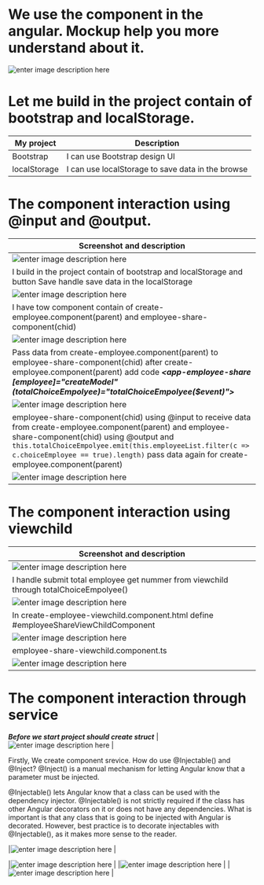 
#  We use the component in the angular. Mockup help you more understand about it.
![enter image description here](https://github.com/thanhlong2803/update-image/blob/main/image4/codeinteractioncomponents.png)
# Let me build in the project contain of bootstrap and localStorage. 
| My project| Description|
|--|--|
|  Bootstrap |  I can use Bootstrap design UI  |
|  localStorage |  I can use localStorage to save data in the browse  |
# The component interaction using @input and @output. 
|  Screenshot and description |
|--|
| ![enter image description here](https://github.com/thanhlong2803/update-image/blob/main/image4/createemployee.png) | 
|I build in the project contain of bootstrap and localStorage and button Save handle save data in the localStorage |
|![enter image description here](https://github.com/thanhlong2803/update-image/blob/main/image4/foldercode.png) |
| I have tow component contain of create-employee.component(parent) and employee-share-component(chid) |
|![enter image description here](https://github.com/thanhlong2803/update-image/blob/main/image4/addcomponentchild.png) |
| Pass data from create-employee.component(parent) to employee-share-component(chid) after  create-employee.component(parent) add code ***<app-employee-share [employee]="createModel" (totalChoiceEmpolyee)="totalChoiceEmpolyee($event)">***|
|![enter image description here](https://github.com/thanhlong2803/update-image/blob/main/image4/ngOnchanges.png)|
|employee-share-component(chid) using @input to receive data from create-employee.component(parent) and employee-share-component(chid) using @output and  `this.totalChoiceEmpolyee.emit(this.employeeList.filter(c => c.choiceEmployee == true).length)` pass data again for  create-employee.component(parent) |
|![enter image description here](https://github.com/thanhlong2803/update-image/blob/main/image4/createcomponet.png)|
# The component interaction using viewchild
|  Screenshot and description |
|--|
|![enter image description here](https://github.com/thanhlong2803/update-image/blob/main/image4/viewchild.png) | 
|I handle submit total employee get nummer from viewchild through totalChoiceEmpolyee() |
|![enter image description here](https://github.com/thanhlong2803/update-image/blob/main/image4/viewchild1.png) | 
|In create-employee-viewchild.component.html define #employeeShareViewChildComponent|
|![enter image description here](https://github.com/thanhlong2803/update-image/blob/main/image4/viewchild3.png) |
|employee-share-viewchild.component.ts|
|![enter image description here](https://github.com/thanhlong2803/update-image/blob/main/image4/viewchild2.png) | 
# The component interaction through service
***Before we start project should create struct***
|![enter image description here](https://github.com/thanhlong2803/update-image/blob/main/image4/folderService.png) | 


Firstly, We create component srevice. 
How do use @Injectable() and @Inject?
@Inject() is a manual mechanism for letting Angular know that a parameter must be injected. 

@Injectable() lets Angular know that a class can be used with the dependency injector. @Injectable() is not strictly required if the class has other Angular decorators on it or does not have any dependencies. What is important is that any class that is going to be injected with Angular is decorated. However, best practice is to decorate injectables with @Injectable(), as it makes more sense to the reader.


|![enter image description here](https://github.com/thanhlong2803/update-image/blob/main/image4/componentServices.png) | 

|![enter image description here](https://github.com/thanhlong2803/update-image/blob/main/image4/importlibrary.png) | 
|![enter image description here](https://github.com/thanhlong2803/update-image/blob/main/image4/createservices.png) | 
|![enter image description here](https://github.com/thanhlong2803/update-image/blob/main/image4/listenservices.png) | 

